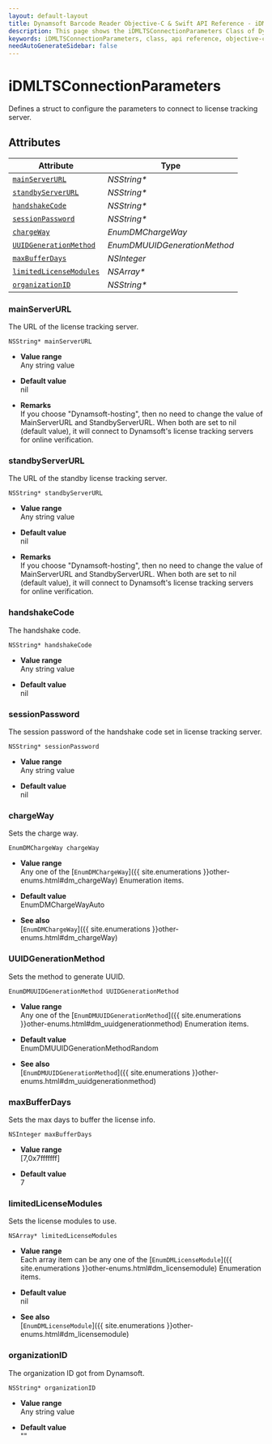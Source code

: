 ```yaml
---
layout: default-layout
title: Dynamsoft Barcode Reader Objective-C & Swift API Reference - iDMLTSConnectionParameters Class
description: This page shows the iDMLTSConnectionParameters Class of Dynamsoft Barcode Reader for iOS SDK.
keywords: iDMLTSConnectionParameters, class, api reference, objective-c, oc, swift
needAutoGenerateSidebar: false
---
```



# iDMLTSConnectionParameters

Defines a struct to configure the parameters to connect to license tracking server.  



## Attributes
    
| Attribute | Type |
|---------- | ---- |
| [`mainServerURL`](#mainserverurl) | *NSString\** |
| [`standbyServerURL`](#standbyserverurl) | *NSString\** |
| [`handshakeCode`](#handshakecode) | *NSString\** |
| [`sessionPassword`](#sessionpassword) | *NSString\** |
| [`chargeWay`](#chargeway) | *EnumDMChargeWay* |
| [`UUIDGenerationMethod`](#uuidgenerationmethod) | *EnumDMUUIDGenerationMethod* |
| [`maxBufferDays`](#maxbufferdays) | *NSInteger* |
| [`limitedLicenseModules`](#limitedlicensemodules) | *NSArray\** |
| [`organizationID`](#organizationid) | *NSString\** |


### mainServerURL

The URL of the license tracking server.

```objc
NSString* mainServerURL
```

- **Value range**   
    Any string value   
      
- **Default value**   
    nil

- **Remarks**   
    If you choose "Dynamsoft-hosting", then no need to change the value of MainServerURL and StandbyServerURL. When both are set to nil (default value), it will connect to Dynamsoft's license tracking servers for online verification.   


### standbyServerURL

The URL of the standby license tracking server.

```objc
NSString* standbyServerURL
```

- **Value range**   
    Any string value   
      
- **Default value**   
    nil

- **Remarks**   
    If you choose "Dynamsoft-hosting", then no need to change the value of MainServerURL and StandbyServerURL. When both are set to nil (default value), it will connect to Dynamsoft's license tracking servers for online verification.   


### handshakeCode

The handshake code.

```objc
NSString* handshakeCode
```

- **Value range**   
    Any string value   
      
- **Default value**   
    nil

### sessionPassword

The session password of the handshake code set in license tracking server.

```objc
NSString* sessionPassword
```

- **Value range**   
    Any string value   
      
- **Default value**   
    nil


### chargeWay

Sets the charge way.

```objc
EnumDMChargeWay chargeWay
```

- **Value range**   
    Any one of the [`EnumDMChargeWay`]({{ site.enumerations }}other-enums.html#dm_chargeWay) Enumeration items.   
      
- **Default value**   
    EnumDMChargeWayAuto   
    
- **See also**  
    [`EnumDMChargeWay`]({{ site.enumerations }}other-enums.html#dm_chargeWay)    


### UUIDGenerationMethod

Sets the method to generate UUID.

```objc
EnumDMUUIDGenerationMethod UUIDGenerationMethod
```

- **Value range**   
    Any one of the [`EnumDMUUIDGenerationMethod`]({{ site.enumerations }}other-enums.html#dm_uuidgenerationmethod) Enumeration items.   
      
- **Default value**   
    EnumDMUUIDGenerationMethodRandom   
    
- **See also**  
    [`EnumDMUUIDGenerationMethod`]({{ site.enumerations }}other-enums.html#dm_uuidgenerationmethod)    

### maxBufferDays

Sets the max days to buffer the license info.

```objc
NSInteger maxBufferDays
```

- **Value range**   
    [7,0x7fffffff]  
      
- **Default value**   
    7  
    

### limitedLicenseModules

Sets the license modules to use.

```objc
NSArray* limitedLicenseModules
```

- **Value range**   
    Each array item can be any one of the [`EnumDMLicenseModule`]({{ site.enumerations }}other-enums.html#dm_licensemodule) Enumeration items.   
      
- **Default value**   
    nil   
    
- **See also**  
    [`EnumDMLicenseModule`]({{ site.enumerations }}other-enums.html#dm_licensemodule)    


### organizationID
The organization ID got from Dynamsoft.
```objc
NSString* organizationID
```
- **Value range**   
    Any string value   
      
- **Default value**   
    ""
